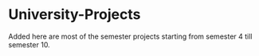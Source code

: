 # University-Projects
Added here are most of the semester projects starting from semester 4 till semester 10.
